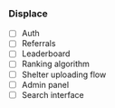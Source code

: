 ### Displace

- [ ] Auth
- [ ] Referrals
- [ ] Leaderboard
- [ ] Ranking algorithm
- [ ] Shelter uploading flow
- [ ] Admin panel
- [ ] Search interface

